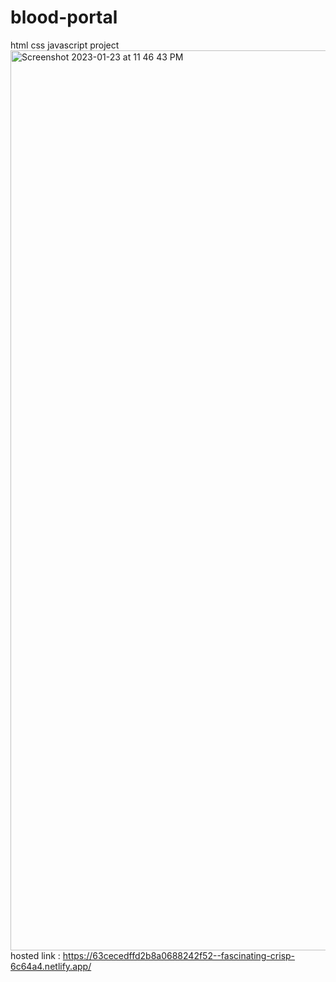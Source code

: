 # blood-portal
html css javascript project 
<img width="1440" alt="Screenshot 2023-01-23 at 11 46 43 PM" src="https://user-images.githubusercontent.com/89589614/214118308-8338ca79-1065-4fec-be2b-2cecfcd63fc9.png">
hosted link : https://63cecedffd2b8a0688242f52--fascinating-crisp-6c64a4.netlify.app/
